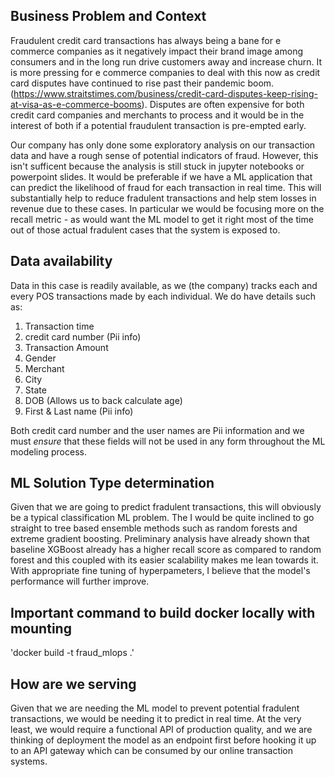 ## Business Problem and Context
Fraudulent credit card transactions has always being a bane for e commerce companies as it negatively impact their brand image among consumers and in the long run drive customers away and increase churn. It is more pressing for e commerce companies to deal with this now as credit card disputes have continued to rise past their pandemic boom. (https://www.straitstimes.com/business/credit-card-disputes-keep-rising-at-visa-as-e-commerce-booms). Disputes are often expensive for both credit card companies and merchants to process and it would be in the interest of both if a potential fraudulent transaction is pre-empted early.

Our company has only done some exploratory analysis on our transaction data and have a rough sense of potential indicators of fraud. However, this isn't sufficent because the analysis is still stuck in jupyter notebooks or powerpoint slides. It would be preferable if we have a ML application that can predict the likelihood of fraud for each transaction in real time. This will substantially help to reduce fradulent transactions and help stem losses in revenue due to these cases. In particular we would be focusing more on the recall metric - as would want the ML model to get it right most of the time out of those actual fradulent cases that the system is exposed to.

## Data availability
Data in this case is readily available, as we (the company) tracks each and every POS transactions made by each individual. We do have details such as:
1) Transaction time
2) credit card number (Pii info)
3) Transaction Amount
4) Gender
5) Merchant
6) City
7) State
8) DOB (Allows us to back calculate age)
9) First & Last name (Pii info)

Both credit card number and the user names are Pii information and we must *ensure* that these fields will not be used in any form throughout the ML modeling process.

## ML Solution Type determination
Given that we are going to predict fradulent transactions, this will obviously be a typical classification ML problem.  The  I would be quite inclined to go straight to tree based ensemble methods such as random forests and extreme gradient boosting. Preliminary analysis have already shown that baseline XGBoost already has a higher recall score as compared to random forest and this coupled with its easier scalability makes me lean towards it. With appropriate fine tuning of hyperpameters, I believe that the model's performance will further improve.

## Important command to build docker locally with mounting
'docker build -t fraud_mlops .'

## How are we serving
Given that we are needing the ML model to prevent potential fradulent transactions, we would be needing it to predict in real time. At the very least, we would require a functional API of production quality, and we are thinking of deployment the model as an endpoint first before hooking it up to an API gateway which can be consumed by our online transaction systems.


